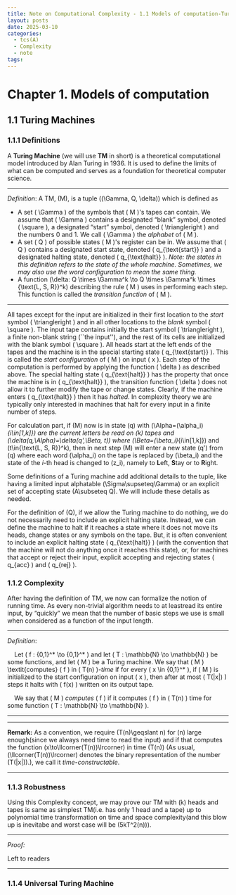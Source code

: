 ```yaml
---
title: Note on Computational Complexity - 1.1 Models of computation-Turing Machines
layout: posts
date: 2025-03-10
categories:
  - tcs(A)
  - Complexity
  - note
tags:
---
```

# Chapter 1. Models of computation
<!-- TODO: ADD some intros -->
## 1.1 Turing Machines
### 1.1.1 Definitions
A **Turing Machine** (we will use **TM** in short) is a theoretical computational model introduced by Alan Turing in 1936. It is used to define the limits of what can be computed and serves as a foundation for theoretical computer science.

---

*Definition*:
A TM, \(M\), is a tuple \((\Gamma, Q, \delta)\) which is defined as
  - A set \( \Gamma \) of the symbols that \( M \)'s tapes can contain. We assume that \( \Gamma \) contains a designated “blank” symbol, denoted \( \square \), a designated “start” symbol, denoted \( \triangleright \) and the numbers 0 and 1. We call \( \Gamma \) the *alphabet* of \( M \).
  - A set \( Q \) of possible states \( M \)'s register can be in. We assume that \( Q \) contains a designated start state, denoted \( q_{\text{start}} \) and a designated halting state, denoted \( q_{\text{halt}} \). *Note: the states in this definition refers to the state of the whole machine. Sometimes, we may also use the word configuration to mean the same thing.*
  - A function \(\delta: Q \times \Gamma^k \to Q \times \Gamma^k \times \{\text{L, S, R}\}^k\) describing the rule \( M \) uses in performing each step. This function is called the *transition function* of \( M \).
  
---

All tapes except for the input are initialized in their first location to the *start* symbol \( \triangleright \) and in all other locations to the *blank* symbol \( \square \). The input tape contains initially the start symbol \( \triangleright \), a finite non-blank string (``the input''), and the rest of its cells are initialized with the blank symbol \( \square \). All heads start at the left ends of the tapes and the machine is in the special starting state \( q_{\text{start}} \). This is called the *start configuration* of \( M \) on input \( x \). Each step of the computation is performed by applying the function \( \delta \) as described above. The special halting state \( q_{\text{halt}} \) has the property that once the machine is in \( q_{\text{halt}} \), the transition function \( \delta \) does not allow it to further modify the tape or change states. Clearly, if the machine enters \( q_{\text{halt}} \) then it has *halted*. In complexity theory we are typically only interested in machines that halt for every input in a finite number of steps.

For calculation part, if \(M\) now is in state \(q\) with \(\Alpha=(\alpha_i)_{i\in[1,k]}\) are the current letters be read on \(k\) tapes and \(\delta(q,\Alpha)=\delta(q',\Beta, t)\) where \(\Beta=(\beta_i)_{i\in[1,k]}\) and \(t\in\{\text{L, S, R}\}^k\), then in next step \(M\) will enter a new state \(q'\) from \(q\) where each word \(\alpha_i\) on the tape is replaced by \(\beta_i\) and the state of the *i*-th head is changed to \(z_i\), namely to **L**eft, **S**tay or to **R**ight.

Some definitions of a Turing machine add additional details to the tuple, like having a limited input alphatable \(\Sigma\supseteq\Gamma\) or an explicit set of accepting state \(A\subseteq Q\). We will include these details as needed.

For the definition of \(Q\), if we allow the Turing machine to do nothing, we do not necessarily need to include an explicit halting state. Instead, we can define the machine to halt if it reaches a state where it does not move its heads, change states or any symbols on the tape. But, it is often convenient to include an explicit halting state \( q_{\text{halt}} \) (with the convention that the machine will not do anything once it reaches this state), or, for machines that accept or reject their input, explicit accepting and rejecting states \( q_{acc} \) and \( q_{rej} \).

### 1.1.2 Complexity
After having the definition of TM, we now can formalize the notion of running time. As every non-trivial algorithm needs to at leastread its entire input, by “quickly” we mean that the number of basic steps we use is small when considered as a function of the input length.

---

*Definition*:

&nbsp;&nbsp;&nbsp;&nbsp;Let \( f : \{0,1\}^* \to \{0,1\}^* \) and let \( T : \mathbb{N} \to \mathbb{N} \) be some functions, and let \( M \) be a Turing machine. We say that \( M \) \textit{computes} \( f \) in \( T(n) \)-*time* if for every \( x \in \{0,1\}^* \), if \( M \) is initialized to the start configuration on input \( x \), then after at most \( T(|x|) \) steps it halts with \( f(x) \) written on its output tape.

&nbsp;&nbsp;&nbsp;&nbsp;We say that \( M \) *computes* \( f \) if it computes \( f \) in \( T(n) \) time for some function \( T : \mathbb{N} \to \mathbb{N} \).

---

---

**Remark:** As a convention, we require \(T(n)\geqslant n\) for \(n\) large enough(since we always need time to read the input) and if that computes the function \(x\to\llcorner(T(n))\lrcorner\) in time \(T(n)\) (As usual, \(\llcorner(T(n))\lrcorner\) denotes the binary representation of the number \(T(|x|)\).), we call it *time-constructable*. 

---

### 1.1.3 Robustness
Using this Complexity concept, we may prove our TM with \(k\) heads and tapes is same as simplest TM(i.e. has only 1 head and a tape) up to polynomial time transformation on time and space complexity(and this blow up is inevitabe and worst case will be \(5kT^2(n)\)).

---

*Proof:*

Left to readers
<!-- todo -->

---
### 1.1.4 Universal Turing Machine
<!-- todo -->